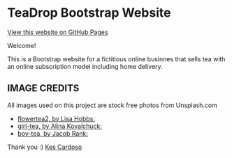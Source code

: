 # TeaDrop Bootstrap Website

[View this website on GitHub Pages](https://kescardoso.github.io/bootstrap4-teadrop/)

Welcome!

This is a Bootstrap website for a fictitious online businnes that sells tea with an online subscription model including home delivery.

## IMAGE CREDITS

All images used on this project are stock free photos from Unsplash.com
- [flowertea2, by Lisa Hobbs: ](https://unsplash.com/photos/mRaNok_Ld6s)
- [girl-tea, by Alina Kovalchuck: ](https://unsplash.com/photos/Cd7dYdJKIKk)
- [boy-tea, by Jacob Rank: ](https://unsplash.com/photos/p7mK3BTrbIE)

Thank you :)
[Kes Cardoso](www.kescardoso.com)